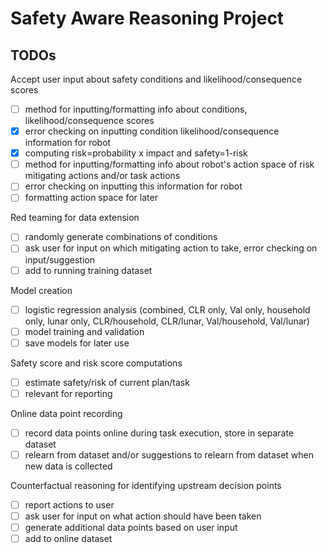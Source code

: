 # Safety Aware Reasoning Project

## TODOs

Accept user input about safety conditions and likelihood/consequence scores
- [ ] method for inputting/formatting info about conditions, likelihood/consequence scores
- [x] error checking on inputting condition likelihood/consequence information for robot
- [x] computing risk=probability x impact and safety=1-risk
- [ ] method for inputting/formatting info about robot's action space of risk mitigating actions and/or task actions
- [ ] error checking on inputting this information for robot
- [ ] formatting action space for later

Red teaming for data extension
- [ ] randomly generate combinations of conditions
- [ ] ask user for input on which mitigating action to take, error checking on input/suggestion
- [ ] add to running training dataset

Model creation
- [ ] logistic regression analysis (combined, CLR only, Val only, household only, lunar only, CLR/household, CLR/lunar, Val/household, Val/lunar)
- [ ] model training and validation
- [ ] save models for later use

Safety score and risk score computations
- [ ] estimate safety/risk of current plan/task
- [ ] relevant for reporting

Online data point recording
- [ ] record data points online during task execution, store in separate dataset
- [ ] relearn from dataset and/or suggestions to relearn from dataset when new data is collected

Counterfactual reasoning for identifying upstream decision points
- [ ] report actions to user
- [ ] ask user for input on what action should have been taken
- [ ] generate additional data points based on user input
- [ ] add to online dataset
